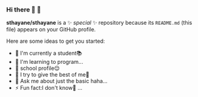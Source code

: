 ### Hi there 👋 :partying_face:


**sthayane/sthayane** is a ✨ _special_ ✨ repository because its `README.md` (this file) appears on your GitHub profile.

Here are some ideas to get you started:

- 🔭 I'm currently a student📚
- 🌱 I'm learning to program...
- 👤 school profile😌
- 🤔 I try to give the best of me🤧
- 💬 Ask me about just the basic haha...
- ⚡ Fun fact:I don't know🤔 ...

